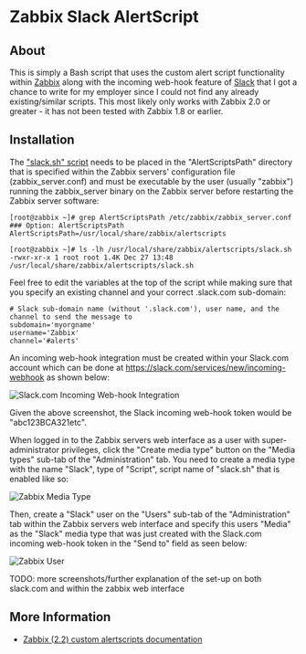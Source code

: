 Zabbix Slack AlertScript
========================


About
-----
This is simply a Bash script that uses the custom alert script functionality within [Zabbix](http://www.zabbix.com/) along with the incoming web-hook feature of [Slack](https://slack.com/) that I got a chance to write for my employer since I could not find any already existing/similar scripts. This most likely only works with Zabbix 2.0 or greater - it has not been tested with Zabbix 1.8 or earlier.


Installation
------------
The ["slack.sh" script](https://github.com/ericoc/zabbix-slack-alertscript/raw/master/slack.sh) needs to be placed in the "AlertScriptsPath" directory that is specified within the Zabbix servers' configuration file (zabbix_server.conf) and must be executable by the user (usually "zabbix") running the zabbix_server binary on the Zabbix server before restarting the Zabbix server software:

	[root@zabbix ~]# grep AlertScriptsPath /etc/zabbix/zabbix_server.conf
	### Option: AlertScriptsPath
	AlertScriptsPath=/usr/local/share/zabbix/alertscripts

	[root@zabbix ~]# ls -lh /usr/local/share/zabbix/alertscripts/slack.sh
	-rwxr-xr-x 1 root root 1.4K Dec 27 13:48 /usr/local/share/zabbix/alertscripts/slack.sh

Feel free to edit the variables at the top of the script while making sure that you specify an existing channel and your correct .slack.com sub-domain:

	# Slack sub-domain name (without '.slack.com'), user name, and the channel to send the message to
	subdomain='myorgname'
	username='Zabbix'
	channel='#alerts'

An incoming web-hook integration must be created within your Slack.com account which can be done at https://slack.com/services/new/incoming-webhook as shown below:

![Slack.com Incoming Web-hook Integration](http://pictures.ericoc.com/slack-integration.png "Slack.com Incoming Web-hook Integration")

Given the above screenshot, the Slack incoming web-hook token would be "abc123BCA321etc".

When logged in to the Zabbix servers web interface as a user with super-administrator privileges, click the "Create media type" button on the "Media types" sub-tab of the "Administration" tab.
You need to create a media type with the name "Slack", type of "Script", script name of "slack.sh" that is enabled like so:

![Zabbix Media Type](http://pictures.ericoc.com/zabbix-mediatype.png "Zabbix Media Type")

Then, create a "Slack" user on the "Users" sub-tab of the "Administration" tab within the Zabbix servers web interface and specify this users "Media" as the "Slack" media type that was just created with the Slack.com incoming web-hook token in the "Send to" field as seen below:

![Zabbix User](http://pictures.ericoc.com/zabbix-user.png "Zabbix User")


TODO: more screenshots/further explanation of the set-up on both slack.com and within the zabbix web interface


More Information
----------------
 * [Zabbix (2.2) custom alertscripts documentation](https://www.zabbix.com/documentation/2.2/manual/config/notifications/media/script)
